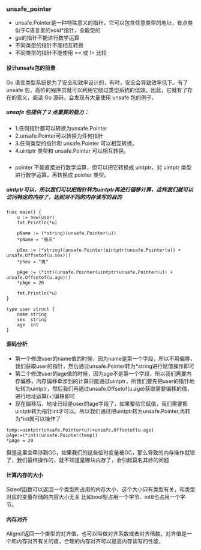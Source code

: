 ### unsafe_pointer
* unsafe.Pointer是一种特殊意义的指针，它可以包含任意类型的地址，有点类似于C语言里的void*指针，全能型的
* go的指针不能进行数学运算
* 不同类型的指针不能相互转换
* 不同类型的指针不能使用 == 或 != 比较
#### 设计unsafe包的前景
Go 语言类型系统是为了安全和效率设计的，有时，安全会导致效率低下。有了 unsafe 包，高阶的程序员就可以利用它绕过类型系统的低效。因此，它就有了存在的意义，阅读 Go 源码，会发现有大量使用 unsafe 包的例子。

##### unsafe 包提供了 2 点重要的能力：
* 1.任何指针都可以转换为unsafe.Pointer
* 2.unsafe.Pointer可以转换为任何指针
* 3.任何类型的指针和 unsafe.Pointer 可以相互转换。
* 4.uintptr 类型和 unsafe.Pointer 可以相互转换。
##### 
* pointer 不能直接进行数学运算，但可以把它转换成 uintptr，对 uintptr 类型进行数学运算，再转换成 pointer 类型。
##### uintptr可以，所以我们可以把指针转为uintptr再进行偏移计算，这样我们就可以访问特定的内存了，达到对不同的内存读写的目的
```
func main() {
	u := new(user)
	fmt.Println(*u)

	pName := (*string)(unsafe.Pointer(u))
	*pName = "张三"

	pSex := (*string)(unsafe.Pointer(uintptr(unsafe.Pointer(u)) + unsafe.Offsetof(u.sex)))
	*pSex = "男"

	pAge := (*int)(unsafe.Pointer(uintptr(unsafe.Pointer(u)) + unsafe.Offsetof(u.age)))
	*pAge = 20

	fmt.Println(*u)
}

type user struct {
	name string
	sex  string
	age  int
}
```
#### 源码分析
* 第一个修改user的name值的时候，因为name是第一个字段，所以不用偏移，我们获取user的指针，然后通过unsafe.Pointer转为*string进行赋值操作即可
* 第二个修改user的age值的时候，因为age不是第一个字段，所以我们需要内存偏移，内存偏移牵涉到的计算只能通过uintptr，所我们要先把user的指针地址转为uintptr，然后我们再通过unsafe.Offsetof(u.age)获取需要偏移的值，进行地址运算(+)偏移即可
* 现在偏移后，地址已经是user的age字段了，如果要给它赋值，我们需要把uintptr转为指针int才可以。所以我们通过把uintptr转为unsafe.Pointer,再转为*int就可以操作了
```
temp:=uintptr(unsafe.Pointer(u))+unsafe.Offsetof(u.age)
pAge:=(*int)(unsafe.Pointer(temp))
*pAge = 20
```
但是这里会牵涉到GC，如果我们的这些临时变量被GC，那么导致的内存操作就错了，我们最终操作的，就不知道是哪块内存了，会引起莫名其妙的问题

#### 计算内存的大小
Sizeof函数可以返回一个类型所占用的内存大小，这个大小只有类型有关，和类型对应的变量存储的内容大小无关
比如bool型占用一个字节、int8也占用一个字节。
#### 内存对齐
Alignof返回一个类型的对齐值，也可以叫做对齐系数或者对齐倍数。对齐值是一个和内存对齐有关的值，合理的内存对齐可以提高内存读写的性能，

